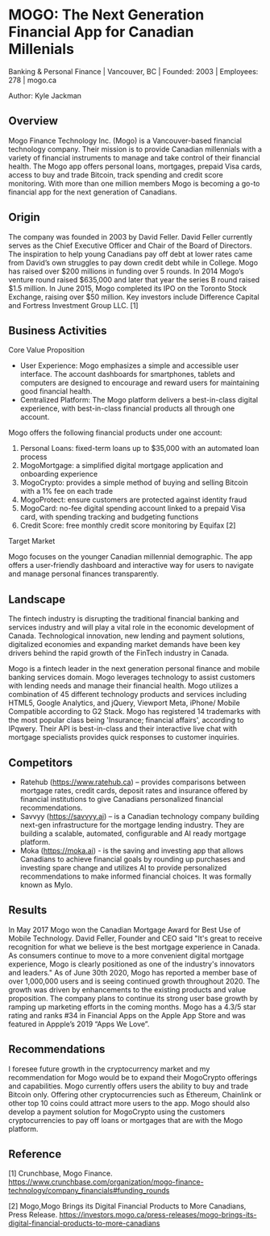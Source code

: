 # MOGO: The Next Generation Financial App for Canadian Millenials
Banking & Personal Finance | Vancouver, BC | Founded: 2003 | Employees: 278 | mogo.ca


Author: Kyle Jackman
## Overview 

Mogo Finance Technology Inc. (Mogo) is a Vancouver-based financial technology company. Their mission is to provide Canadian millennials with a variety of financial instruments to manage and take control of their financial health. The Mogo app offers personal loans, mortgages, prepaid Visa cards, access to buy and trade Bitcoin, track spending and credit score monitoring. With more than one million members Mogo is becoming a go-to financial app for the next generation of Canadians. 

## Origin

The company was founded in 2003 by David Feller. David Feller currently serves as the Chief Executive Officer and Chair of the Board of Directors. The inspiration to help young Canadians pay off debt at lower rates came from David’s own struggles to pay down credit debt while in College. Mogo has raised over $200 millions in funding over 5 rounds. In 2014 Mogo’s venture round raised $635,000 and later that year the series B round raised $1.5 million. In June 2015, Mogo completed its IPO on the Toronto Stock Exchange, raising over $50 million. Key investors include Difference Capital and Fortress Investment Group LLC. [1] 

## Business Activities

Core Value Proposition

* User Experience: Mogo emphasizes a simple and accessible user interface. The account dashboards for smartphones, tablets and computers are designed to encourage and reward users for maintaining good financial health. 
* Centralized Platform: The Mogo platform delivers a best-in-class digital experience, with best-in-class financial products all through one account.

 Mogo offers the following financial products under one account:

1.	Personal Loans: fixed-term loans up to $35,000 with an automated loan process
2.	MogoMortgage: a simplified digital mortgage application and onboarding experience
3.	MogoCrypto: provides a simple method of buying and selling Bitcoin with a 1% fee on each trade
4.	MogoProtect: ensure customers are protected against identity fraud
5.	MogoCard: no-fee digital spending account linked to a prepaid Visa card, with spending tracking and budgeting functions
6.	Credit Score: free monthly credit score monitoring by Equifax [2] 

Target Market

Mogo focuses on the younger Canadian millennial demographic. The app offers a user-friendly dashboard and interactive way for users to navigate and manage personal finances transparently.

## Landscape

The fintech industry is disrupting the traditional financial banking and services industry and will play a vital role in the economic development of Canada. Technological innovation, new lending and payment solutions, digitalized economies and expanding market demands have been key drivers behind the rapid growth of the FinTech industry in Canada.

Mogo is a fintech leader in the next generation personal finance and mobile banking services domain. Mogo leverages technology to assist customers with lending needs and manage their financial health. Mogo utilizes a combination of 45 different technology products and services including HTML5, Google Analytics, and jQuery, Viewport Meta, iPhone/ Mobile Compatible according to G2 Stack. Mogo has registered 14 trademarks with the most popular class being 'Insurance; financial affairs', according to IPqwery.  Their API is best-in-class and their interactive live chat with mortgage specialists provides quick responses to customer inquiries. 

## Competitors 

*  Ratehub (https://www.ratehub.ca) – provides comparisons between mortgage rates, credit cards, deposit rates and insurance offered by financial institutions to give Canadians personalized financial recommendations.
* Savvyy (https://savvyy.ai) – is a Canadian technology company building next-gen infrastructure for the mortgage lending industry. They are building a scalable, automated, configurable and AI ready mortgage platform. 
* Moka (https://moka.ai) - is the saving and investing app that allows Canadians to achieve financial goals by rounding up purchases and investing spare change and utilizes AI to provide personalized recommendations to make informed financial choices. It was formally known as Mylo. 

## Results

In May 2017 Mogo won the Canadian Mortgage Award for Best Use of Mobile Technology. David Feller, Founder and CEO said "It's great to receive recognition for what we believe is the best mortgage experience in Canada. As consumers continue to move to a more convenient digital mortgage experience, Mogo is clearly positioned as one of the industry's innovators and leaders."  As of June 30th 2020, Mogo has reported a member base of over 1,000,000 users and is seeing continued growth throughout 2020. The growth was driven by enhancements to the existing products and value proposition. The company plans to continue its strong user base growth by ramping up marketing efforts in the coming months. Mogo has a 4.3/5 star rating and ranks #34 in Financial Apps on the Apple App Store and was featured in Appple’s 2019 “Apps We Love”. 

## Recommendations

I foresee future growth in the cryptocurrency market and my recommendation for Mogo would be to  expand their MogoCrypto offerings and capabilities. Mogo currently offers users the ability to buy and trade Bitcoin only. Offering other cryptocurrencies such as Ethereum, Chainlink or other top 10 coins could attract more users to the app. Mogo should also develop a payment solution for MogoCrypto using the customers cryptocurrencies to pay off  loans or mortgages that are with the Mogo platform. 

## Reference 
[1] Crunchbase, Mogo Finance. https://www.crunchbase.com/organization/mogo-finance-technology/company_financials#funding_rounds

[2] Mogo,Mogo Brings its Digital Financial Products to More Canadians, Press Release. https://investors.mogo.ca/press-releases/mogo-brings-its-digital-financial-products-to-more-canadians

